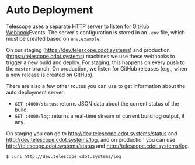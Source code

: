 # Auto Deployment

Telescope uses a separate HTTP server to listen for
[GitHub Webhook](https://developer.github.com/webhooks/)Events. The server's
configuration is stored in an `.env` file, which must be created based on
`env.example`.

On our staging (https://dev.telescope.cdot.systems) and production
(https://telescope.cdot.systems) machines we use these webhooks to trigger a new
build and deploy. For staging, this happens on every push to the `master`
branch. On production, we listen for GitHub releases (e.g., when a new release
is created on GitHub).

There are also a few other routes you can use to get information about the
auto deployment server:

- `GET :4000/status`: returns JSON data about the current status of the build.
- `GET :4000/log`: returns a real-time stream of current build log output, if any.

On staging you can go to http://dev.telescope.cdot.systems/status and
http://dev.telescope.cdot.systems/log, and on production you can use
http://telescope.cdot.systems/status and http://telescope.cdot.systems/log.

```
$ curl http://dev.telescope.cdot.systems/log
```
